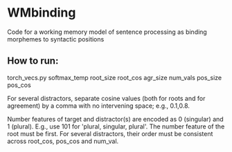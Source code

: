 # WMbinding
Code for a working memory model of sentence processing as binding morphemes to syntactic positions


## How to run:

torch_vecs.py softmax_temp root_size root_cos agr_size num_vals pos_size pos_cos

For several distractors, separate cosine values (both for roots and for agreement) by a comma with no intervening space; e.g., 0.1,0.8. 

Number features of target and distractor(s) are encoded as 0 (singular) and 1 (plural). E.g., use 101 for 'plural, singular, plural'. The number feature of the root must be first. For several distractors, their order must be consistent across root_cos, pos_cos and num_val.
